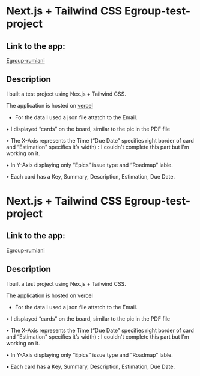 # Next.js + Tailwind CSS Egroup-test-project

## Link to the app:
[Egroup-rumiani](https://egroup-rumiani.vercel.app/)

## Description
I built a test project using Nex.js + Tailwind CSS.

The application is hosted on [vercel](https://vercel.com)

- For the data I used a json file attatch to the Email.

• I displayed “cards” on the board, similar to the pic in the PDF file

• The X-Axis represents the Time (“Due Date” specifies right border of card and “Estimation” specifies it’s width) : I couldn't complete this part but I'm working on it.

• In Y-Axis displaying only  “Epics” issue type and  “Roadmap” lable. 

• Each card has a Key, Summary, Description, Estimation, Due Date.

# Next.js + Tailwind CSS Egroup-test-project

## Link to the app:
[Egroup-rumiani](https://egroup-rumiani.vercel.app/)

## Description
I built a test project using Nex.js + Tailwind CSS.

The application is hosted on [vercel](https://vercel.com)

- For the data I used a json file attatch to the Email.

• I displayed “cards” on the board, similar to the pic in the PDF file

• The X-Axis represents the Time (“Due Date” specifies right border of card and “Estimation” specifies it’s width) : I couldn't complete this part but I'm working on it.

• In Y-Axis displaying only  “Epics” issue type and  “Roadmap” lable. 

• Each card has a Key, Summary, Description, Estimation, Due Date.

